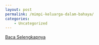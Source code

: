 ```yaml
---
layout: post
permalink: /mimpi-keluarga-dalam-bahaya/
categories:
    - Uncategorized
---
```


[Baca Selengkapnya](/10)